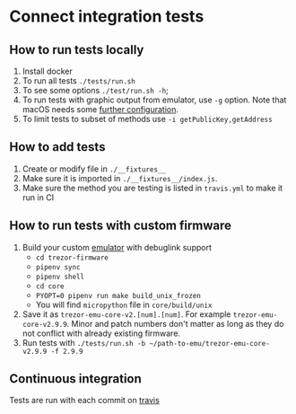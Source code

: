 # Connect integration tests

## How to run tests locally
1. Install docker
1. To run all tests `./tests/run.sh`
1. To see some options `./test/run.sh -h`;
1. To run tests with graphic output from emulator, use `-g` option. Note that macOS needs some [further configuration](https://medium.com/@nihon_rafy/building-a-dockerized-gui-by-sharing-the-host-screen-with-docker-container-b660835fb722).
1. To limit tests to subset of methods use `-i getPublicKey,getAddress`

## How to add tests
1. Create or modify file in `./__fixtures__`
1. Make sure it is imported in `./__fixtures__/index.js`.
1. Make sure the method you are testing is listed in `travis.yml` to make it run in CI 

## How to run tests with custom firmware
1. Build your custom [emulator](https://docs.trezor.io/trezor-firmware/core/build/emulator.html) with debuglink support
    * `cd trezor-firmware`
    * `pipenv sync`
    * `pipenv shell`
    * `cd core`
    * `PYOPT=0 pipenv run make build_unix_frozen`
    * You will find `micropython` file in `core/build/unix`
1. Save it as `trezor-emu-core-v2.[num].[num]`. For example `trezor-emu-core-v2.9.9`. Minor and patch numbers don't matter as long 
as they do not conflict with already existing firmware.
1. Run tests with `./tests/run.sh -b ~/path-to-emu/trezor-emu-core-v2.9.9 -f 2.9.9`

## Continuous integration
Tests are run with each commit on [travis](https://travis-ci.org/github/trezor/connect)
